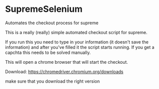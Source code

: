 # SupremeSelenium
Automates the checkout process for supreme

This is a really (really) simple automated checkout script for supreme.

If you run this you need to type in your information (it doesn't save the information) and after you've filled it the script starts running. If you get a capchta this needs to be solved manually.

This will open a chrome browser that will start the checkout.



Download: https://chromedriver.chromium.org/downloads

make sure that you download the right version
